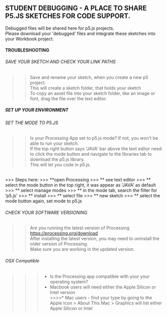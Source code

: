 ## STUDENT DEBUGGING - A PLACE TO SHARE P5.JS SKETCHES FOR CODE SUPPORT.
Debugged files will be shared here for p5.js projects.<br>
Please download your 'debugged' files and integrate these sketches into your Workbook project. <br>

#### TROUBLESHOOTING

###### SAVE YOUR SKETCH AND CHECK YOUR LINK PATHS
>> Save and rename your sketch, when you create a new p5 project. <br>
>> This will create a sketch folder, that holds your sketch <br>
>> To copy an asset file into your sketch folder, like an image or font, drag the file over the text editor. <br>

##### SET UP YOUR ENVIRONMENT

###### SET THE MODE TO P5.JS <br>
>> Is your Processing App set to p5.js mode? If not, you won't be able to run your sketch. <br>
>> If the top right button says 'JAVA' bar above the text editor need to click the mode button and navigate to the libraries tab to download the p5.js library. <br>
>> This will let you code in p5.js.<br>
<br> 
>>> Steps here:
>>> **open Processing 
>>> ** see text editor
>>> ** select the mode button in the top right, it was appear as 'JAVA' as default
>>> ** select manage modes 
>>> ** in the mode tab,  search the filter for ‘p5.js’
>>> ** install
>>> ** select file
>>> ** new sketch
>>> ** select the mode button again, set mode to p5.js

###### CHECK YOUR SOFTWARE VERSIONING 
>> Are you running the latest version of Processing <https://processing.org/download> <br>
>> After installing the latest version, you may need to uninstall the older version of Processing. <br>
>> Make sure you are working in the updated version. <br>

###### OSX Compatible 
  >>>* Is the Processing app compatible with your your operating system? <br>
>>>* Macbook users will need either the Apple Silicon or Intel version <br>
    >>>>*  Mac users - find your type by going to the Apple Icon > About This Mac > Graphics will list either Apple Silicon or Intel <br>





